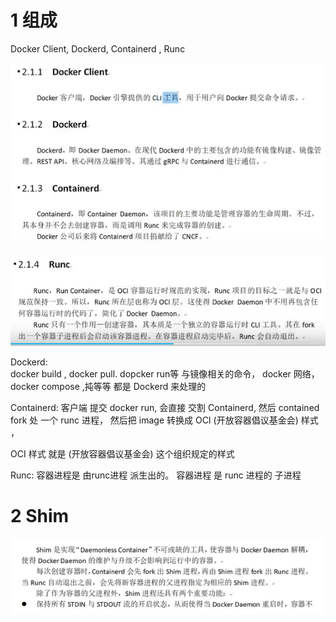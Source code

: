 

# 1 组成
Docker Client, Dockerd, Containerd , Runc

![](image/Pasted%20image%2020240216153949.png)

![](image/Pasted%20image%2020240216154358.png)

Dockerd:  
docker build , docker pull. dopcker run等 与镜像相关的命令， docker 网络， docker compose ,扽等等 都是 Dockerd 来处理的 

Containerd: 
客户端 提交 docker run, 会直接 交割 Containerd, 然后 contained fork 处 一个  runc 进程， 然后把  image 转换成  OCI (开放容器倡议基金会) 样式 ， 

OCI 样式 就是 (开放容器倡议基金会)  这个组织规定的样式

Runc: 
容器进程是 由runc进程 派生出的。 容器进程 是 runc 进程的 子进程 

# 2 Shim
![](image/Pasted%20image%2020240216154837.png)